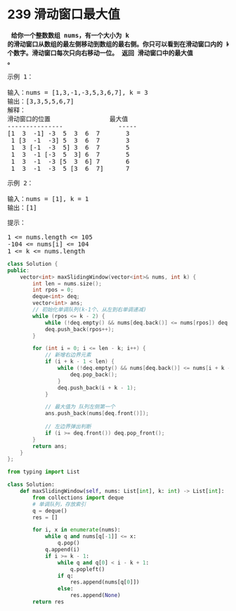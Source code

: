 # 239 滑动窗口最大值

**<pre>
给你一个整数数组 nums，有一个大小为 k 的滑动窗口从数组的最左侧移动到数组的最右侧。你只可以看到在滑动窗口内的 k 个数字。滑动窗口每次只向右移动一位。
返回 滑动窗口中的最大值 。</pre>**

<pre>
示例 1：

输入：nums = [1,3,-1,-3,5,3,6,7], k = 3
输出：[3,3,5,5,6,7]
解释：
滑动窗口的位置                最大值
---------------               -----
[1  3  -1] -3  5  3  6  7       3
 1 [3  -1  -3] 5  3  6  7       3
 1  3 [-1  -3  5] 3  6  7       5
 1  3  -1 [-3  5  3] 6  7       5
 1  3  -1  -3 [5  3  6] 7       6
 1  3  -1  -3  5 [3  6  7]      7
</pre>
<pre>
示例 2：

输入：nums = [1], k = 1
输出：[1]
</pre>
<pre>
提示：

1 <= nums.length <= 105
-104 <= nums[i] <= 104
1 <= k <= nums.length
</pre>
```c++
class Solution {
public:
    vector<int> maxSlidingWindow(vector<int>& nums, int k) {
        int len = nums.size();
        int rpos = 0;
        deque<int> deq;
        vector<int> ans;
        // 初始化单调队列(k-1个、从左到右单调递减)
        while (rpos <= k - 2) {
            while (!deq.empty() && nums[deq.back()] <= nums[rpos]) deq.pop_back();
            deq.push_back(rpos++);
        }

        for (int i = 0; i <= len - k; i++) {
            // 新增右边界元素
            if (i + k - 1 < len) {
                while (!deq.empty() && nums[deq.back()] <= nums[i + k - 1]) {
                    deq.pop_back();
                }
                deq.push_back(i + k - 1);
            }

            // 最大值为 队列左侧第一个
            ans.push_back(nums[deq.front()]);
            
            // 左边界弹出判断
            if (i >= deq.front()) deq.pop_front();
        }
        return ans;
    }
};
```

```python
from typing import List

class Solution:
    def maxSlidingWindow(self, nums: List[int], k: int) -> List[int]:
        from collections import deque
        # 单调队列，存放索引
        q = deque()
        res = []

        for i, x in enumerate(nums):
            while q and nums[q[-1]] <= x:
                q.pop() 
            q.append(i)
            if i >= k - 1:
                while q and q[0] < i - k + 1:
                    q.popleft()
                if q: 
                    res.append(nums[q[0]])
                else: 
                    res.append(None)
        return res
```